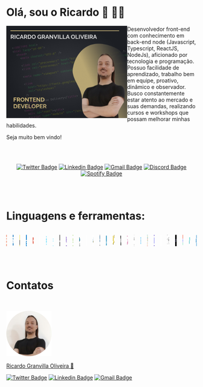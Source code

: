 # Olá, sou o Ricardo 👋 🧑‍💻

<img
  align="left"
  width="320"
  height="244"
  src="https://raw.githubusercontent.com/rgranvilla/rgranvilla/master/header-small-image-rgranvilla.png"
  alt=""
/>

<div align="right">

  <div align="left">
      
  Desenvolvedor front-end com conhecimento em back-end node (Javascript,
  Typescript, ReactJS, NodeJs), aficionado por tecnologia e programação. Possuo
  facilidade de aprendizado, trabalho bem em equipe, proativo, dinâmico e
  observador. Busco constantemente estar atento ao mercado e suas demandas,
  realizando cursos e workshops que possam melhorar minhas habilidades.

Seja muito bem vindo!

  </div>

<br>
<br>

  <div align='center'>

[![Twitter Badge](https://img.shields.io/badge/-Ricardo-1ca0f1?style=flat-square&labelColor=1ca0f1&logo=twitter&logoColor=white&link=https://twitter.com/rgranvilla)](https://twitter.com/rgranvilla)
[![Linkedin Badge](https://img.shields.io/badge/-Ricardo-blue?style=flat-square&logo=Linkedin&logoColor=white&link=https://www.linkedin.com/in/rgranvilla/)](https://www.linkedin.com/in/rgranvilla/)
[![Gmail Badge](https://img.shields.io/badge/-rgranvilla@gmail.com-c14438?style=flat-square&logo=Gmail&logoColor=white&link=mailto:rgranvilla@gmail.com)](mailto:rgranvilla@gmail.com)
[![Discord Badge](https://img.shields.io/badge/-Ricardo-5869E9?style=flat-square&logo=Discord&logoColor=white&link=http://discordapp.com/users/656568800912736257)](http://discordapp.com/users/656568800912736257)
[![Spotify Badge](https://img.shields.io/badge/-Ricardo-81b71a?style=flat-square&logo=Spotify&logoColor=white&link=https://open.spotify.com/user/12144101493?si=eb2a8bab7d7b421f)](https://open.spotify.com/user/12144101493?si=eb2a8bab7d7b421f)

  </div>
</div>

<br>
<br>

# Linguagens e ferramentas:

<div style="display: flex; gap: 16px; align-items: center, flex-flow: row wrap">

<img
  align="center"
  alt="Html5"
  title="Html5"
  height="30px"
  src="https://raw.githubusercontent.com/rgranvilla/rgranvilla/master/assets/html-1.svg"
/>

<img
  align="center"
  alt="CSS3"
  title="CSS3"
  height="30px"
  src="https://raw.githubusercontent.com/rgranvilla/rgranvilla/master/assets/css-3.svg"
/>

<img
  align="center"
  alt="Javascript"
  title="Javascript"
  height="30px"
  src="https://raw.githubusercontent.com/rgranvilla/rgranvilla/master/assets/logo-javascript.svg"
/>

<img
  align="center"
  alt="Typescript"
  title="Typescript"
  height="30px"
  src="https://raw.githubusercontent.com/rgranvilla/rgranvilla/master/assets/typescript.svg"
/>

<img
  align="center"
  alt="Git"
  title="Git"
  height="30px"
  src="https://raw.githubusercontent.com/rgranvilla/rgranvilla/master/assets/git-icon.svg"
/>

<img
  align="center"
  alt="Github"
  title="Github"
  height="30px"
  src="https://raw.githubusercontent.com/rgranvilla/rgranvilla/master/assets/github-icon-1.svg"
/>

<img
  align="center"
  alt="React JS"
  title="React JS"
  height="30px"
  src="https://raw.githubusercontent.com/rgranvilla/rgranvilla/master/assets/react-2.svg"
/>

<img
  align="center"
  alt="React Native"
  title="React Native"
  height="30px"
  src="https://raw.githubusercontent.com/rgranvilla/rgranvilla/master/assets/react-native-1.svg"
/>

<img
  align="center"
  alt="NextJS"
  title="NextJS"
  height="30px"
  src="https://raw.githubusercontent.com/rgranvilla/rgranvilla/master/assets/next-js.svg"
/>

<img
  align="center"
  alt="Redux"
  title="Redux"
  height="30px"
  src="https://raw.githubusercontent.com/rgranvilla/rgranvilla/master/assets/redux.svg"
/>

<img
  align="center"
  alt="NodeJS"
  title="NodeJS"
  height="30px"
  src="https://raw.githubusercontent.com/rgranvilla/rgranvilla/master/assets/nodejs-icon.svg"
/>

<img
  align="center"
  alt="Docker"
  title="Docker"
  height="30px"
  src="https://raw.githubusercontent.com/rgranvilla/rgranvilla/master/assets/docker.svg"
/>

<img
  align="center"
  alt="MongoDB"
  title="MongoDB"
  height="30px"
  src="https://raw.githubusercontent.com/rgranvilla/rgranvilla/master/assets/mongodb-icon-1.svg"
/>

<img
  align="center"
  alt="MySQL"
  title="MySQL"
  height="30px"
  src="https://raw.githubusercontent.com/rgranvilla/rgranvilla/master/assets/mysql-3.svg"
/>

<img
  align="center"
  alt="PostgreSQL"
  title="PostgreSQL"
  height="30px"
  src="https://raw.githubusercontent.com/rgranvilla/rgranvilla/master/assets/postgresql.svg"
/>

<img
  align="center"
  alt="Yarn"
  title="Yarn"
  height="30px"
  src="https://raw.githubusercontent.com/rgranvilla/rgranvilla/master/assets/yarn.svg"
/>

<img
  align="center"
  alt="Babel"
  title="Babel"
  height="30px"
  src="https://raw.githubusercontent.com/rgranvilla/rgranvilla/master/assets/babel-10.svg"
/>

<img
  align="center"
  alt="JSON"
  title="JSON"
  height="30px"
  src="https://raw.githubusercontent.com/rgranvilla/rgranvilla/master/assets/json.svg"
/>

<img
  align="center"
  alt="Sass"
  title="Sass"
  height="30px"
  src="https://raw.githubusercontent.com/rgranvilla/rgranvilla/master/assets/sass-1.svg"
/>

<img
  align="center"
  alt="Styled-components"
  title="Styled-components"
  height="30px"
  src="https://raw.githubusercontent.com/rgranvilla/rgranvilla/master/assets/styled-components-1.svg"
/>

<img
  align="center"
  alt="Webpack"
  title="Webpack"
  height="30px"
  src="https://raw.githubusercontent.com/rgranvilla/rgranvilla/master/assets/webpack-icon.svg"
/>

<img
  align="center"
  alt="Prettier"
  title="Prettier"
  height="30px"
  src="https://raw.githubusercontent.com/rgranvilla/rgranvilla/master/assets/prettier-2.svg"
/>

<img
  align="center"
  alt="Eslint"
  title="Eslint"
  height="30px"
  src="https://raw.githubusercontent.com/rgranvilla/rgranvilla/master/assets/eslint-1.svg"
/>

<img
  align="center"
  alt="Jest"
  title="Jest"
  height="30px"
  src="https://raw.githubusercontent.com/rgranvilla/rgranvilla/master/assets/jest-2.svg"
/>

<img
  align="center"
  alt="Express"
  title="Express"
  height="30px"
  src="https://raw.githubusercontent.com/rgranvilla/rgranvilla/master/assets/express-109.svg"
/>

<img
  align="center"
  alt="Json Web Token"
  title="Json Web Token"
  height="30px"
  src="https://raw.githubusercontent.com/rgranvilla/rgranvilla/master/assets/jwtio-json-web-token.svg"
/>

<img
  align="center"
  alt="Figma"
  title="Figma"
  height="30px"
  src="https://raw.githubusercontent.com/rgranvilla/rgranvilla/master/assets/figma-1.svg"
/>

<img
  align="center"
  alt="Tailwindcss"
  title="Tailwindcss"
  height="30px"
  src="https://raw.githubusercontent.com/rgranvilla/rgranvilla/master/assets/tailwindcss.svg"
/>

<img
  align="center"
  alt="VS Code"
  title="VS Code"
  height="30px"
  src="https://raw.githubusercontent.com/rgranvilla/rgranvilla/master/assets/visual-studio-code-1.svg"
/>

</div>

<br>
<br>

# Contatos

<p>&nbsp;</p>

<img
  src="https://raw.githubusercontent.com/rgranvilla/rgranvilla/master/author.png"
  alt=""
/>

<a href="https://github.com/rgranvilla">Ricardo Granvilla Oliveira 🚀</a>

[![Twitter Badge](https://img.shields.io/badge/-@rgranvilla-1ca0f1?style=flat-square&labelColor=1ca0f1&logo=twitter&logoColor=white&link=https://twitter.com/rgranvilla)](https://twitter.com/rgranvilla)
[![Linkedin Badge](https://img.shields.io/badge/-Ricardo-blue?style=flat-square&logo=Linkedin&logoColor=white&link=https://www.linkedin.com/in/rgranvilla/)](https://www.linkedin.com/in/rgranvilla/)
[![Gmail Badge](https://img.shields.io/badge/-rgranvilla@gmail.com-c14438?style=flat-square&logo=Gmail&logoColor=white&link=mailto:rgranvilla@gmail.com)](mailto:rgranvilla@gmail.com)

<p>&nbsp;</p>
